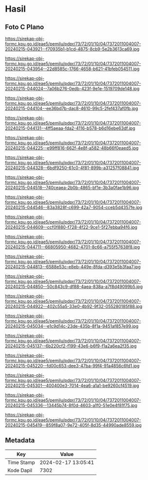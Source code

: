 # Hasil

## Foto C Plano

https://sirekap-obj-formc.kpu.go.id/eae5/pemilu/pdpr/73/72/01/10/04/7372011004007-20240215-043921--f70935b1-b1cd-4875-8cb9-5e2b3613ca69.jpg

https://sirekap-obj-formc.kpu.go.id/eae5/pemilu/pdpr/73/72/01/10/04/7372011004007-20240215-043954--22d8585c-1766-4658-b621-41bfeb054511.jpg

https://sirekap-obj-formc.kpu.go.id/eae5/pemilu/pdpr/73/72/01/10/04/7372011004007-20240215-044024--7a06b276-0edb-423f-9e1e-1519709de148.jpg

https://sirekap-obj-formc.kpu.go.id/eae5/pemilu/pdpr/73/72/01/10/04/7372011004007-20240215-044104--ee36bd7b-dac8-4610-99c5-2fef437af0fb.jpg

https://sirekap-obj-formc.kpu.go.id/eae5/pemilu/pdpr/73/72/01/10/04/7372011004007-20240215-044131--4ff5aeaa-fda2-4116-b578-b6d16ebe63df.jpg

https://sirekap-obj-formc.kpu.go.id/eae5/pemilu/pdpr/73/72/01/10/04/7372011004007-20240215-044225--e99ff816-662f-4e8f-a582-48b66f0eaed5.jpg

https://sirekap-obj-formc.kpu.go.id/eae5/pemilu/pdpr/73/72/01/10/04/7372011004007-20240215-044328--6bdf9250-61c0-4f81-899b-a31257f08841.jpg

https://sirekap-obj-formc.kpu.go.id/eae5/pemilu/pdpr/73/72/01/10/04/7372011004007-20240215-044518--740ceaea-2b0b-4865-bf1e-3b3a0fae1b96.jpg

https://sirekap-obj-formc.kpu.go.id/eae5/pemilu/pdpr/73/72/01/10/04/7372011004007-20240215-044546--83a3828f-c699-42a7-9054-cceb5d4357fe.jpg

https://sirekap-obj-formc.kpu.go.id/eae5/pemilu/pdpr/73/72/01/10/04/7372011004007-20240215-044609--ccf0f880-f728-4f22-9ce1-5f27ebba94f6.jpg

https://sirekap-obj-formc.kpu.go.id/eae5/pemilu/pdpr/73/72/01/10/04/7372011004007-20240215-044711--66805950-4682-4701-8c66-a755f57638f8.jpg

https://sirekap-obj-formc.kpu.go.id/eae5/pemilu/pdpr/73/72/01/10/04/7372011004007-20240215-044813--6588e53c-e8eb-449e-8fda-d393e5b3faa7.jpg

https://sirekap-obj-formc.kpu.go.id/eae5/pemilu/pdpr/73/72/01/10/04/7372011004007-20240215-044850--50c843c9-df88-4aea-838a-a7f8d49099b5.jpg

https://sirekap-obj-formc.kpu.go.id/eae5/pemilu/pdpr/73/72/01/10/04/7372011004007-20240215-044922--402c55a5-33e0-4b92-9f32-055280185f88.jpg

https://sirekap-obj-formc.kpu.go.id/eae5/pemilu/pdpr/73/72/01/10/04/7372011004007-20240215-045034--e1c9d14c-23de-435b-8f1a-9451af857e99.jpg

https://sirekap-obj-formc.kpu.go.id/eae5/pemilu/pdpr/73/72/01/10/04/7372011004007-20240215-045137--6b220cf2-f199-43e6-b6f9-f1a2a6ea2f35.jpg

https://sirekap-obj-formc.kpu.go.id/eae5/pemilu/pdpr/73/72/01/10/04/7372011004007-20240215-045220--fd00c653-dee3-47ba-99f4-91a4856c6fd1.jpg

https://sirekap-obj-formc.kpu.go.id/eae5/pemilu/pdpr/73/72/01/10/04/7372011004007-20240215-045301--400400e3-7014-4ea6-a1a1-be9260cf4519.jpg

https://sirekap-obj-formc.kpu.go.id/eae5/pemilu/pdpr/73/72/01/10/04/7372011004007-20240215-045336--13445b74-8f0d-4603-a1f0-51e0e4f81f75.jpg

https://sirekap-obj-formc.kpu.go.id/eae5/pemilu/pdpr/73/72/01/10/04/7372011004007-20240215-045419--859f8a07-9e72-405f-8d35-44990ade8559.jpg


## Metadata

| Key        | Value               |
| ---------- | ------------------- |
| Time Stamp | 2024-02-17 13:05:41 |
| Kode Dapil | 7302                |



